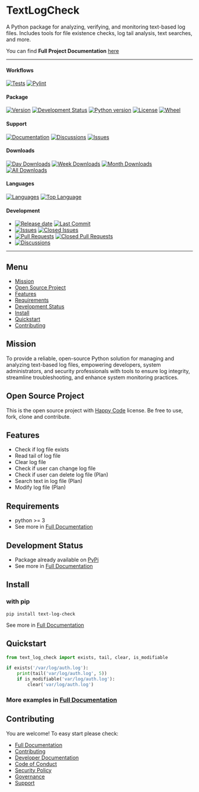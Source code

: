 # TextLogCheck

A Python package for analyzing, verifying, and monitoring text-based log files. 
Includes tools for file existence checks, log tail analysis, text searches, and more. 

You can find **Full Project Documentation** [here][documentation_path]

<hr>

#### Workflows
[![Tests](https://github.com/LibSecSource/text-log-check/actions/workflows/run-tests.yml/badge.svg?branch=main)](https://github.com/LibSecSource/text-log-check/actions/workflows/run-tests.yml)
[![Pylint](https://github.com/LibSecSource/text-log-check/actions/workflows/lint.yml/badge.svg?branch=main)](https://github.com/LibSecSource/text-log-check/actions/workflows/lint.yml)

#### Package
[![Version](https://img.shields.io/pypi/v/text-log-check.svg)](https://pypi.python.org/pypi/text-log-check/)
[![Development Status](https://img.shields.io/pypi/status/text-log-check.svg)](https://pypi.python.org/pypi/text-log-check)
[![Python version](https://img.shields.io/pypi/pyversions/text-log-check.svg)](https://pypi.python.org/pypi/text-log-check/)
[![License](https://img.shields.io/pypi/l/text-log-check)](https://github.com/LibSecSource/text-log-check/blob/main/LICENSE)
[![Wheel](https://img.shields.io/pypi/wheel/text-log-check.svg)](https://pypi.python.org/pypi/text-log-check/)

#### Support
[![Documentation](https://img.shields.io/badge/docs-0094FF.svg)][documentation_path]
[![Discussions](https://img.shields.io/badge/discussions-ff0068.svg)](https://github.com/LibSecSource/text-log-check/discussions/)
[![Issues](https://img.shields.io/badge/issues-11AE13.svg)](https://github.com/LibSecSource/text-log-check/issues/)

#### Downloads
[![Day Downloads](https://img.shields.io/pypi/dd/text-log-check)](https://pepy.tech/project/text-log-check)
[![Week Downloads](https://img.shields.io/pypi/dw/text-log-check)](https://pepy.tech/project/text-log-check)
[![Month Downloads](https://img.shields.io/pypi/dm/text-log-check)](https://pepy.tech/project/text-log-check)
[![All Downloads](https://img.shields.io/pepy/dt/text-log-check)](https://pepy.tech/project/text-log-check)

#### Languages
[![Languages](https://img.shields.io/github/languages/count/LibSecSource/text-log-check)](https://github.com/LibSecSource/text-log-check)
[![Top Language](https://img.shields.io/github/languages/top/LibSecSource/text-log-check)](https://github.com/LibSecSource/text-log-check)

#### Development
- [![Release date](https://img.shields.io/github/release-date/LibSecSource/text-log-check
)](https://github.com/LibSecSource/text-log-check/releases)
[![Last Commit](https://img.shields.io/github/last-commit/LibSecSource/text-log-check/main
)](https://github.com/LibSecSource/text-log-check)
- [![Issues](https://img.shields.io/github/issues/LibSecSource/text-log-check
)](https://github.com/LibSecSource/text-log-check/issues/)
[![Closed Issues](https://img.shields.io/github/issues-closed/LibSecSource/text-log-check
)](https://github.com/LibSecSource/text-log-check/issues/)
- [![Pull Requests](https://img.shields.io/github/issues-pr/LibSecSource/text-log-check
)](https://github.com/LibSecSource/text-log-check/pulls)
[![Closed Pull Requests](https://img.shields.io/github/issues-pr-closed-raw/LibSecSource/text-log-check
)](https://github.com/LibSecSource/text-log-check/pulls)
- [![Discussions](https://img.shields.io/github/discussions/LibSecSource/text-log-check
)](https://github.com/LibSecSource/text-log-check/discussions/)

[//]: # (#### Repository Stats)

[//]: # ([![Stars]&#40;https://img.shields.io/github/stars/LibSecSource/text-log-check)

[//]: # (&#41;]&#40;https://github.com/LibSecSource/text-log-check&#41;)

[//]: # ([![Contributors]&#40;https://img.shields.io/github/contributors/LibSecSource/text-log-check)

[//]: # (&#41;]&#40;https://github.com/LibSecSource/text-log-checkgraphs/contributors&#41;)

[//]: # ([![Forks]&#40;https://img.shields.io/github/forks/LibSecSource/text-log-check)

[//]: # (&#41;]&#40;https://github.com/LibSecSource/text-log-check&#41;)

<hr>

## Menu

- [Mission](#mission)
- [Open Source Project](#open-source-project)
- [Features](#features)
- [Requirements](#requirements)
- [Development Status](#development-status)
- [Install](#install)
- [Quickstart](#quickstart)
- [Contributing](#contributing)

## Mission

To provide a reliable, open-source Python solution for managing and analyzing text-based log files, 
empowering developers, system administrators, and security professionals with tools to 
ensure log integrity, streamline troubleshooting, and enhance system monitoring practices.

## Open Source Project

This is the open source project with [Happy Code](LICENSE) license.
Be free to use, fork, clone and contribute.

## Features

- Check if log file exists
- Read tail of log file
- Clear log file
- Check if user can change log file
- Check if user can delete log file (Plan)
- Search text in log file (Plan)
- Modify log file (Plan)


## Requirements

- python >= 3
- See more in [Full Documentation](https://libsecsource.github.io/text-log-check/about.html#requirements)

## Development Status

- Package already available on [PyPi](https://pypi.org/project/text-log-check/)
- See more in [Full Documentation](https://libsecsource.github.io/text-log-check/about.html#development-status)

## Install

### with pip

```commandline
pip install text-log-check
```

See more in [Full Documentation](https://libsecsource.github.io/text-log-check/install.html)

## Quickstart

```python
from text_log_check import exists, tail, clear, is_modifiable

if exists('/var/log/auth.log'):
    print(tail('var/log/auth.log', 5))
    if is_modifiable('var/log/auth.log'):
        clear('var/log/auth.log')
```

### More examples in [Full Documentation][documentation_path]

## Contributing

You are welcome! To easy start please check:
- [Full Documentation][documentation_path]
- [Contributing](CONTRIBUTING.md)
- [Developer Documentation](https://libsecsource.github.io/text-log-check/dev_documentation.html)
- [Code of Conduct](CODE_OF_CONDUCT.md)
- [Security Policy](SECURITY.md)
- [Governance](GOVERNANCE.md)
- [Support](SUPPORT.md)

[documentation_path]: https://libsecsource.github.io/text-log-check/